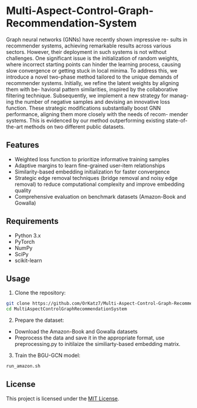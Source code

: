 # Multi-Aspect-Control-Graph-Recommendation-System

Graph neural networks (GNNs) have recently shown impressive re-
sults in recommender systems, achieving remarkable results across
various sectors. However, their deployment in such systems is not
without challenges. One significant issue is the initialization of
random weights, where incorrect starting points can hinder the
learning process, causing slow convergence or getting stuck in
local minima. To address this, we introduce a novel two-phase
method tailored to the unique demands of recommender systems.
Initially, we refine the latent weights by aligning them with be-
havioral pattern similarities, inspired by the collaborative filtering
technique. Subsequently, we implement a new strategy for manag-
ing the number of negative samples and devising an innovative loss
function. These strategic modifications substantially boost GNN
performance, aligning them more closely with the needs of recom-
mender systems. This is evidenced by our method outperforming
existing state-of-the-art methods on two different public datasets.

## Features

- Weighted loss function to prioritize informative training samples
- Adaptive margins to learn fine-grained user-item relationships
- Similarity-based embedding initialization for faster convergence
- Strategic edge removal techniques (bridge removal and noisy edge removal) to reduce computational complexity and improve embedding quality
- Comprehensive evaluation on benchmark datasets (Amazon-Book and Gowalla)

## Requirements

- Python 3.x
- PyTorch
- NumPy
- SciPy
- scikit-learn

## Usage

1. Clone the repository:

```bash
git clone https://github.com/OrKatz7/Multi-Aspect-Control-Graph-Recommendation-System
cd MultiAspectControlGraphRecommendationSystem
```

2. Prepare the dataset:
- Download the Amazon-Book and Gowalla datasets
- Preprocess the data and save it in the appropriate format, use preprocessing.py to initilaize the similiarty-based embedding matrix.

3. Train the BGU-GCN model:
```bash
run_amazon.sh
```

## License

This project is licensed under the [MIT License](LICENSE).



